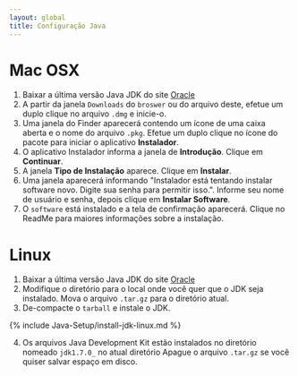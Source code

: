 ```yaml
---
layout: global
title: Configuração Java
---
```


# Mac OSX

1.  Baixar a última versão Java JDK do site
    [Oracle](http://www.oracle.com/technetwork/java/javase/downloads/index.html)
2.  A partir da janela `Downloads` do `broswer` ou do arquivo deste, efetue um duplo clique
    no arquivo `.dmg` e inicie-o.
3.  Uma janela do Finder aparecerá contendo um ícone de uma caixa aberta e o nome do
    arquivo `.pkg`. Efetue um duplo clique no ícone do pacote para iniciar o aplicativo
    **Instalador**.
4.  O aplicativo Instalador informa a janela de **Introdução**. Clique em
    **Continuar**.
5.  A janela **Tipo de Instalação** aparece. Clique em **Instalar**.
6.  Uma janela aparecerá informando "Instalador está tentando instalar software novo.
    Digite sua senha para permitir isso.". Informe seu nome de usuário e senha, depois
    clique em **Instalar Software**.
7.  O `software` está instalado e a tela de confirmação aparecerá. Clique no ReadMe para
    maiores informações sobre a instalação.

# Linux

1.  Baixar a última versão Java JDK do site
    [Oracle](http://www.oracle.com/technetwork/java/javase/downloads/index.html)
2.  Modifique o diretório para o local onde você quer que o JDK seja instalado. Mova o arquivo
    `.tar.gz` para o diretório atual.
3.  De-compacte o `tarball` e instale o JDK.

{% include Java-Setup/install-jdk-linux.md %}

4.  Os arquivos Java Development Kit estão instalados no diretório nomeado `jdk1.7.0_` no atual diretório
    Apague o arquivo `.tar.gz` se você quiser salvar espaço em disco.
